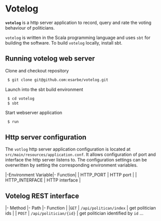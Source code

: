 # Votelog
**`votelog`** is a http server application to record, query and rate the voting behaviour of politicians. 

`votelog` is written in the Scala programming language and uses `sbt` for building the software. To 
build `votelog` locally, install sbt.

## Running votelog web server

Clone and checkout repository

```bash
 $ git clone git@github.com:esarbe/votelog.git
```
Launch into the sbt build environment

```bash
 $ cd votelog
 $ sbt

```

Start webserver application
```sbtshell
 $ run 
```
## Http server configuration
The `votlog` http server application configuration is located at `src/main/resources/application.conf`. It
allows configuration of port and interface the http server listens to. The configuration settings can be
overwritten by setting the corresponding environment variables.

|-Environment Variable|- Function|
| HTTP_PORT | HTTP port |
| HTTP_INTERFACE | HTTP interface |

## Votelog REST interface
|- Method |- Path |- Function |
|`GET` | `/api/politican/index` | get politician ids |
| `POST` | `/api/politician/{id}` | get politician identified by `id`
...
